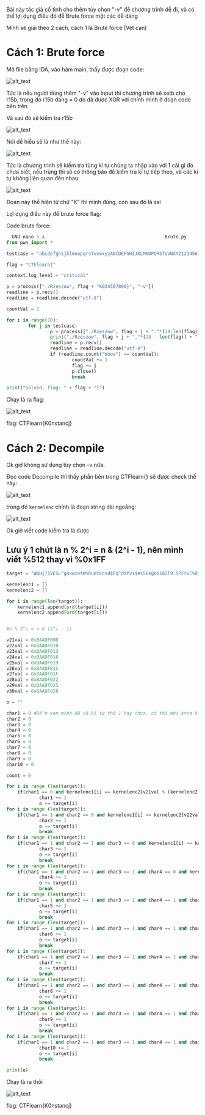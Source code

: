 Bài này tác giả cố tình cho thêm tùy chọn "-v" để chương trình dễ đi, và có thể lợi dụng điều đó để Brute force một các dễ dàng

Mình sẽ giải theo 2 cách, cách 1 là Brute force (Vét cạn)

# Cách 1: Brute force

Mở file bằng IDA, vào hàm main, thấy được đoạn code:

![alt_text](https://i.imgur.com/qtHDrBd.png)

Tức là nếu người dùng thêm "-v" vào input thì chương trình sẽ setb cho r15b, trong đó r15b đang = 0 do đã được XOR với chính mình ở đoạn code bên trên

Và sau đó sẽ kiểm tra r15b

![alt_text](https://i.imgur.com/IaPKuiC.png)

Nói dễ hiểu sẽ là như thế này:

![alt_text](https://i.imgur.com/OrVvclp.png)

Tức là chương trình sẽ kiểm tra từng kí tự chúng ta nhập vào với 1 cái gì đó chưa biết, nếu trùng thì sẽ có thông báo để kiểm tra kí tự tiếp theo, và các kí tự không liên quan đến nhau

![alt_text](https://i.imgur.com/6HpNcSt.png)

Đoạn này thể hiện từ chữ "K" thì mình đúng, còn sau đó là sai

Lợi dụng điều này để brute force flag:

Code brute force:

```python
  GNU nano 5.4                                            Brute.py                                                      
from pwn import *

testcase = "abcdefghijklmnopqrstuvwxyzABCDEFGHIJKLMNOPQRSTUVWXYZ1234567890+=_{}?./"

flag = "CTFlearn{"

context.log_level = "critical"

p = process(["./Rzeszow", flag + "K034567890}", "-v"])
readline = p.recv()
readline = readline.decode("utf-8")

countVal = 1

for i in range(10):
        for j in testcase:
                p = process(["./Rzeszow", flag + j + "."*(18-len(flag)) + "}", "-v"])
                print("./Rzeszow", flag + j + "."*(18 - len(flag)) + "}", " -v")
                readline = p.recv()
                readline = readline.decode("utf-8")
                if (readline.count("Woow") == countVal):
                        countVal += 1
                        flag += j
                        p.close()
                        break

print("Solved, flag: " + flag + "}")

```

Chạy là ra flag:

![alt_text](https://i.imgur.com/etcodjW.png)

flag: CTFlearn{K0nstancj}

# Cách 2: Decompile

Ok giờ không sử dụng tùy chọn -v nữa.

Đọc code Decompile thì thấy phần bên trong CTFlearn{} sẽ được check thế này:

![alt_text](https://i.imgur.com/PQ3JUT7.png)

trong đó ```kernelenc``` chính là đoạn string dài ngoằng:

![alt_text](https://i.imgur.com/ZpI2tRZ.png)

Ok giờ viết code kiểm tra là được

## Lưu ý 1 chút là n % 2^i = n & (2^i - 1), nên mình viết %512 thay vì %0x1FF

```python
target = "W8Hj?1VESL^g4xwcvtW%humtEosd$Fq^dXPvi$#sSEe@o618Zl9.5PFrvC%O_E*LB%Igl8qur9SuLAp4MkK#pRzwJHI*Fn9mUs%mGK^RQKO.G*JFJvV%?VJpCpVF9eJuz5&kB!&_VF5DrF?U?jfm&x^9aC7X2(&cGGzbLbOsSOuBeq*ZT%fpc&9riTDO5X%RuTKI@vCqu#CsTAp$Q9WoXJv96.ySdB2EfMK*$NX?.U*aDrfPQQPhFB9cC6y0hMGvbgjBogSux65gTL#Cm9TQt7nTayu9Vr%thh2GnnikE8JnIwlHfreZep^sZ6IrnXT#qu50Lv.Rd_XPDfgwzWcJ3ISjKM!ftRllVyF$?RE_dcJT5&uKZJ!WsqR853uLzcs!8&VyRuTDsiq#6PdmBNlPI$tPi?wZ5$ACCf9yda!OkP.Dc73Nx.Nt1Rj0O.?P!sZDB^d0LN1qXR31!t?OZ#mm7SfZHPO*4gx1J0nyC^d2EKeq^f4h7mSqaIcMv0ZT@G0M"

kernelenc1 = []
kernelenc2 = []

for i in range(len(target)):
	kernelenc1.append(ord(target[i]))
	kernelenc2.append(ord(target[i]))


#n % 2^i = n & (2^i - 1)

v21val = 0xBAADF00D
v22val = 0xBAADF010
v23val = 0xBAADF013
v24val = 0xBAADF016
v25val = 0xBAADF019
v26val = 0xBAADF01C
v27val = 0xBAADF01F
v28val = 0xBAADF022
v29val = 0xBAADF025
v30val = 0xBAADF028 

o = ""

char1 = 0 #Đếm xem mình đã có kí tự thứ 1 hay chưa, có thì mới ktra kí tự tiếp theo
char2 = 0
char3 = 0
char4 = 0
char5 = 0
char6 = 0
char7 = 0
char8 = 0
char9 = 0
char10 = 0

count = 0

for i in range (len(target)):
	if(char1 == 0 and kernelenc1[i] == kernelenc2[v21val % (kernelenc2[i] * kernelenc2[i] * kernelenc2[i] + kernelenc2[i] * kernelenc2[i]) % 512]):
			char1 += 1
			o += target[i]
for i in range (len(target)):
	if(char1 == 1 and char2 == 0 and kernelenc1[i] == kernelenc2[v22val % (kernelenc2[i] * kernelenc2[i] * kernelenc2[i] + kernelenc2[i] * kernelenc2[i]  + 3 ) % 512]):
			char2 += 1
			o += target[i]
			break
for i in range (len(target)):
	if(char1 == 1 and char2 == 1 and char3 == 0 and kernelenc1[i] == kernelenc2[v23val % (kernelenc2[i] * kernelenc2[i] * kernelenc2[i] + kernelenc2[i] * kernelenc2[i] + 6) % 512]):
			char3 += 1
			o += target[i]
			break
for i in range (len(target)):
	if(char1 == 1 and char2 == 1 and char3 == 1 and char4 == 0 and kernelenc1[i] == kernelenc2[v24val % (kernelenc2[i] * kernelenc2[i] * kernelenc2[i] + kernelenc2[i] * kernelenc2[i] + 9) % 512]):
			char4 += 1
			o += target[i]
			break
for i in range (len(target)):
	if(char1 == 1 and char2 == 1 and char3 == 1 and char4 == 1 and char5 == 0 and kernelenc1[i] == kernelenc2[v25val % (kernelenc2[i] * kernelenc2[i] * kernelenc2[i] + kernelenc2[i] * kernelenc2[i] + 12) % 512]):
			char5 += 1
			o += target[i]
			break
for i in range (len(target)):
	if(char1 == 1 and char2 == 1 and char3 == 1 and char4 == 1 and char5 == 1 and char6 == 0 and kernelenc1[i] == kernelenc2[v26val % (kernelenc2[i] * kernelenc2[i] * kernelenc2[i] + kernelenc2[i] * kernelenc2[i] + 15) % 512]):
			char6 += 1
			o += target[i]
			break
for i in range (len(target)):
	if(char1 == 1 and char2 == 1 and char3 == 1 and char4 == 1 and char5 == 1 and char6 == 1 and char7 == 0 and kernelenc1[i] == kernelenc2[v27val % (kernelenc2[i] * kernelenc2[i] * kernelenc2[i] + kernelenc2[i] * kernelenc2[i] + 18) % 512]):
			char7 += 1
			o += target[i]
			break
for i in range (len(target)):
	if(char1 == 1 and char2 == 1 and char3 == 1 and char4 == 1 and char5 == 1 and char6 == 1 and char7 == 1 and char8 == 0 and kernelenc1[i] == kernelenc2[v28val % (kernelenc2[i] * kernelenc2[i] * kernelenc2[i] + kernelenc2[i] * kernelenc2[i] + 21) % 512]):
			char8 += 1
			o += target[i]
			break
for i in range (len(target)):
	if(char1 == 1 and char2 == 1 and char3 == 1 and char4 == 1 and char5 == 1 and char6 == 1 and char7 == 1 and char8 == 1 and char9 == 0 and kernelenc1[i] == kernelenc2[v29val % (kernelenc2[i] * kernelenc2[i] * kernelenc2[i] + kernelenc2[i] * kernelenc2[i] + 24) % 512]):
			char9 += 1
			o += target[i]
			break
for i in range (len(target)):
	if(char1 == 1 and char2 == 1 and char3 == 1 and char4 == 1 and char5 == 1 and char6 == 1 and char7 == 1 and char8 == 1 and char9 == 1 and char10 == 0 and kernelenc1[i] == kernelenc2[v30val % (kernelenc2[i] * kernelenc2[i] * kernelenc2[i] + kernelenc2[i] * kernelenc2[i] + 27) % 512]):
			char10 += 1
			o += target[i]
			break

print(o)
```

Chạy là ra thôi

![alt_text](https://i.imgur.com/2Z54dWA.png)

flag: CTFlearn{K0nstancj}
